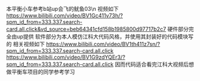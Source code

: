本平衡小车参考b站up会飞的鱿鱼03\n
视频如下
https://www.bilibili.com/video/BV1Gc411v73h/?spm_id_from=333.337.search-card.all.click&vd_source=beb64341cfd158b1985800d97717b2c7
硬件部分完全由up提供
软件部分为本人模仿江科大代码风格，并使用其封装好的代码模块写的
相关视频如下
https://www.bilibili.com/video/BV1th411z7sn/?spm_id_from=333.337.search-card.all.click
https://www.bilibili.com/video/BV1G9zdYQEr3/?spm_id_from=333.337.search-card.all.click
因而代码适合看完江科大视频后想做平衡车项目的同学参考学习
